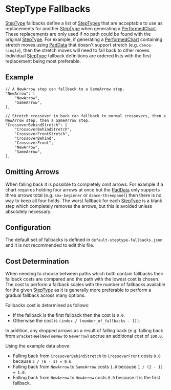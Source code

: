 # StepType Fallbacks

[StepType](StepTypes.md) fallbacks define a list of [StepTypes](StepTypes.md) that are acceptable to use as replacements for another [StepType](StepTypes.md) when generating a [PerformedChart](PerformedChart.md). These replacements are only used if no path could be found with the original [StepType](StepTypes.md). For example, if generating a [PerformedChart](PerformedChart.md) containing stretch moves using [PadData](PadData.md) that doesn't support stretch (e.g. `dance-single`), then the stretch moves will need to fall back to other moves. Individual [StepType](StepTypes.md) fallback definitions are ordered lists with the first replacement being most preferable.

## Example

```json5
// A NewArrow step can fallback to a SameArrow step.
"NewArrow": [
	"NewArrow",
	"SameArrow",
],

// Stretch crossover in back can fallback to normal crossovers, then a NewArrow step, then a SameArrow step.
"CrossoverBehindStretch": [
	"CrossoverBehindStretch",
	"CrossoverFrontStretch",
	"CrossoverBehind",
	"CrossoverFront",
	"NewArrow",
	"SameArrow",
],
```

## Omitting Arrows

When falling back it is possible to completely omit arrows. For example if a chart requires holding four arrows at once but the [PadData](PadData.md) only supports three arrows total (e.g. `smx-beginner` or `dance-threepanel`) then there is no way to keep all four holds. The worst fallback for each [StepType](StepTypes.md) is a blank step which completely removes the arrows, but this is avoided unless absolutely necessary.

## Configuration

The default set of fallbacks is defined in `default-steptype-fallbacks.json` and it is not recommended to edit this file.

## Cost Determination

When needing to choose between paths which both contain fallbacks their fallback costs are compared and the path with the lowest cost is chosen. The cost to perform a fallback scales with the number of fallbacks available for the given [StepType](StepTypes.md) as it is generally more preferable to perform a gradual fallback across many options.

Fallbacks cost is determined as follows:
- If the fallback is the first fallback then the cost is `0.0`.
- Otherwise the cost is `(index / (number_of_fallbacks - 1))`.

In addition, any dropped arrows as a result of falling back (e.g. falling back from `BracketHeelNewToeNew` to `NewArrow`) accrue an additional cost of `100.0`.

Using the example data above:
 - Falling back from `CrossoverBehindStretch` to `CrossoverFront` costs `0.6` because `3 / (6 - 1) = 0.6`.
 - Falling back from `NewArrow` to `SameArrow` costs `1.0` because `1 / (2 - 1) = 1.0`.
 - Falling back from `NewArrow` to `NewArrow` costs `0.0` because it is the first fallback.
